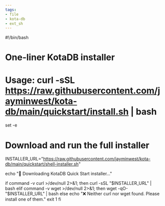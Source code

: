 ```yaml
---
tags:
- file
- kota-db
- ext_sh
---
```

#!/bin/bash
# One-liner KotaDB installer
# Usage: curl -sSL https://raw.githubusercontent.com/jayminwest/kota-db/main/quickstart/install.sh | bash

set -e

# Download and run the full installer
INSTALLER_URL="https://raw.githubusercontent.com/jayminwest/kota-db/main/quickstart/shell-installer.sh"

echo "🚀 Downloading KotaDB Quick Start installer..."

if command -v curl >/dev/null 2>&1; then
    curl -sSL "$INSTALLER_URL" | bash
elif command -v wget >/dev/null 2>&1; then
    wget -qO- "$INSTALLER_URL" | bash
else
    echo "❌ Neither curl nor wget found. Please install one of them."
    exit 1
fi